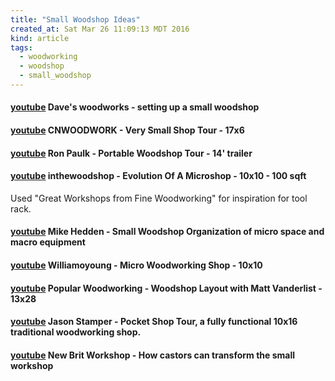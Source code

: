```yaml
---
title: "Small Woodshop Ideas"
created_at: Sat Mar 26 11:09:13 MDT 2016
kind: article
tags:
  - woodworking
  - woodshop
  - small_woodshop
---
```


#### <a href="https://www.youtube.com/watch?v=plgUSQ2ALu0" target="_blank">youtube</a> Dave's woodworks - setting up a small woodshop

#### <a href="https://www.youtube.com/watch?v=7dPhyWVy1PI" target="_blank">youtube</a> CNWOODWORK - Very Small Shop Tour - 17x6

#### <a href="https://www.youtube.com/watch?v=ZvWYkzuNssM" target="_blank">youtube</a> Ron Paulk - Portable Woodshop Tour - 14' trailer

#### <a href="https://www.youtube.com/watch?v=YpofHnTgWvs" target="_blank">youtube</a> inthewoodshop - Evolution Of A Microshop - 10x10 - 100 sqft

Used "Great Workshops from Fine Woodworking"
for inspiration for tool rack.

#### <a href="https://www.youtube.com/watch?v=ogqXSbcsmco" target="_blank">youtube</a> Mike Hedden - Small Woodshop Organization of micro space and macro equipment

#### <a href="https://www.youtube.com/watch?v=HaJBVKdMVnw" target="_blank">youtube</a> Williamoyoung - Micro Woodworking Shop - 10x10

#### <a href="https://www.youtube.com/watch?v=IBsSkQlyOwA" target="_blank">youtube</a> Popular Woodworking - Woodshop Layout with Matt Vanderlist - 13x28

#### <a href="https://www.youtube.com/watch?v=pLDTA-8pnXM" target="_blank">youtube</a> Jason Stamper - Pocket Shop Tour, a fully functional 10x16 traditional woodworking shop.

#### <a href="https://www.youtube.com/watch?v=HkNkDyU0Sto" target="_blank">youtube</a> New Brit Workshop - How castors can transform the small workshop

<!--
html boilerplate
<a href="" target="_blank"></a>
<img src="" width="400px">
<ul>
  <li></li>
</ul>
<pre>
</pre>
-->
